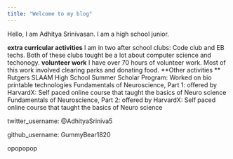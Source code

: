 ```yaml
---
title: "Welcome to my blog"
---
```


Hello, I am Adhitya Srinivasan. I am a high school junior.  

**extra curricular activities**
I am in two after school clubs: Code club and EB techs. Both of these clubs tought be a lot about computer science and techonogy. 
**volunteer work**
I have over 70 hours of volunteer work. Most of this work involved clearing parks and donating food. 
**Other activities **
Rutgers SLAAM High School Summer Scholar Program: Worked on bio printable technologies 
Fundamentals of Neuroscience, Part 1:  offered by HarvardX: Self paced online course that taught the basics of Neuro science
Fundamentals of Neuroscience, Part 2:  offered by HarvardX: Self paced online course that taught the basics of Neuro science

twitter_username: @AdhityaSriniva5

github_username:  GummyBear1820

opopopop
